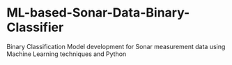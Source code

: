 # ML-based-Sonar-Data-Binary-Classifier
Binary Classification Model development for Sonar measurement data using Machine Learning techniques and Python
